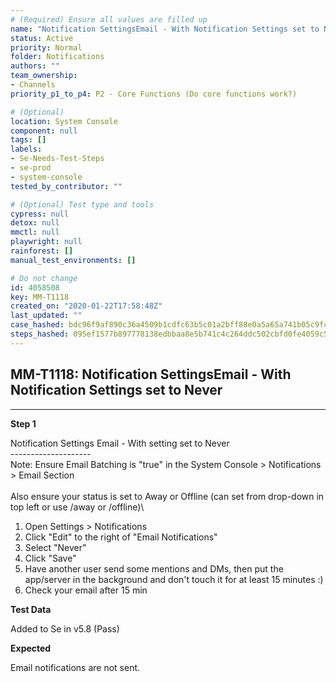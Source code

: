 ```yaml
---
# (Required) Ensure all values are filled up
name: "Notification SettingsEmail - With Notification Settings set to Never"
status: Active
priority: Normal
folder: Notifications
authors: ""
team_ownership:
- Channels
priority_p1_to_p4: P2 - Core Functions (Do core functions work?)

# (Optional)
location: System Console
component: null
tags: []
labels:
- Se-Needs-Test-Steps
- se-prod
- system-console
tested_by_contributor: ""

# (Optional) Test type and tools
cypress: null
detox: null
mmctl: null
playwright: null
rainforest: []
manual_test_environments: []

# Do not change
id: 4058508
key: MM-T1118
created_on: "2020-01-22T17:58:48Z"
last_updated: ""
case_hashed: bdc96f9af890c36a4509b1cdfc63b5c01a2bff88e0a5a65a741b05c9fceb625199fb08da8f03f0f6881127ececc59238
steps_hashed: 095ef1577b897778138edbbaa8e5b741c4c264ddc502cbfd0fe4059c51d01acf64df34a383299b4a8b6bf605e60f1f6b
---
```


<!-- (Auto-generated) Based on frontmatter's "key" and "name" -->

## MM-T1118: Notification SettingsEmail - With Notification Settings set to Never

---

**Step 1**

Notification Settings Email - With setting set to Never\
\--------------------\
Note: Ensure Email Batching is "true" in the System Console > Notifications > Email Section\
\
Also ensure your status is set to Away or Offline (can set from drop-down in top left or use /away or /offline)\\

1. Open Settings > Notifications
2. Click "Edit" to the right of "Email Notifications"
3. Select "Never"
4. Click "Save"
5. Have another user send some mentions and DMs, then put the app/server in the background and don't touch it for at least 15 minutes :)
6. Check your email after 15 min

**Test Data**

Added to Se in v5.8 (Pass)

**Expected**

Email notifications are not sent.
